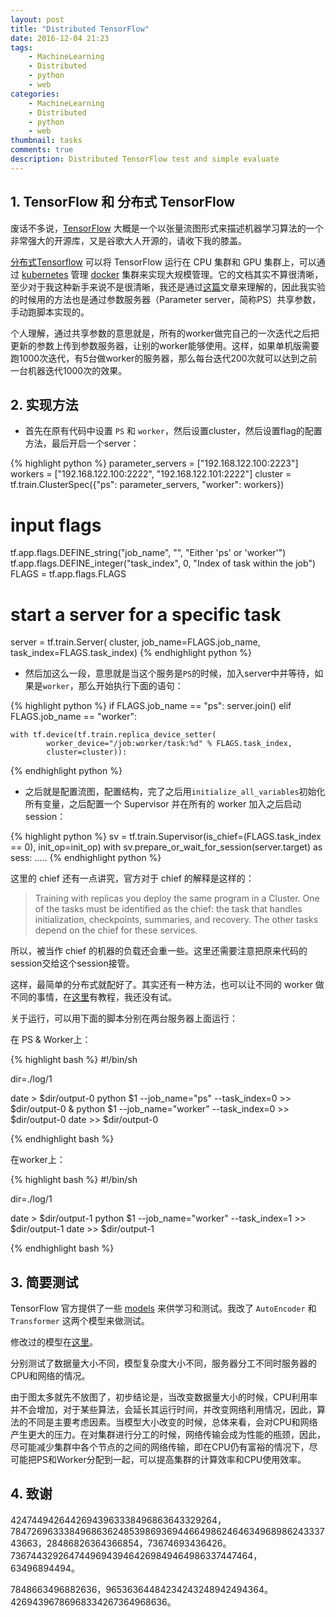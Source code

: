 ```yaml
---
layout: post
title: "Distributed TensorFlow"
date: 2016-12-04 21:23
tags:
    - MachineLearning
    - Distributed
    - python
    - web
categories:
    - MachineLearning
    - Distributed
    - python
    - web
thumbnail: tasks
comments: true
description: Distributed TensorFlow test and simple evaluate
---
```


## 1. TensorFlow 和 分布式 TensorFlow

废话不多说，[TensorFlow](https://www.tensorflow.org/) 大概是一个以张量流图形式来描述机器学习算法的一个非常强大的开源库，又是谷歌大人开源的，请收下我的膝盖。

[分布式Tensorflow](https://www.tensorflow.org/versions/r0.12/how_tos/distributed/index.html#distributed-tensorflow) 可以将 TensorFlow 运行在 CPU 集群和 GPU 集群上，可以通过 [kubernetes](http://kubernetes.io/) 管理 [docker](https://www.docker.com/) 集群来实现大规模管理。它的文档其实不算很清晰，至少对于我这种新手来说不是很清晰，我还是通过[这篇](https://ischlag.github.io/2016/06/12/async-distributed-tensorflow/)文章来理解的，因此我实验的时候用的方法也是通过参数服务器（Parameter server，简称PS）共享参数，手动跑脚本实现的。

个人理解，通过共享参数的意思就是，所有的worker做完自己的一次迭代之后把更新的参数上传到参数服务器，让别的worker能够使用。这样，如果单机版需要跑1000次迭代，有5台做worker的服务器，那么每台迭代200次就可以达到之前一台机器迭代1000次的效果。

## 2. 实现方法

- 首先在原有代码中设置 `PS` 和 `worker`，然后设置cluster，然后设置flag的配置方法，最后开启一个server：

{% highlight python %}
parameter_servers = ["192.168.122.100:2223"]
workers = ["192.168.122.100:2222",
           "192.168.122.101:2222"]
cluster = tf.train.ClusterSpec({"ps": parameter_servers, "worker": workers})

# input flags
tf.app.flags.DEFINE_string("job_name", "", "Either 'ps' or 'worker'")
tf.app.flags.DEFINE_integer("task_index", 0, "Index of task within the job")
FLAGS = tf.app.flags.FLAGS

# start a server for a specific task
server = tf.train.Server(
    cluster, job_name=FLAGS.job_name, task_index=FLAGS.task_index)
{% endhighlight python %}

- 然后加这么一段，意思就是当这个服务是`PS`的时候，加入server中并等待，如果是`worker`，那么开始执行下面的语句：

{% highlight python %}
if FLAGS.job_name == "ps":
    server.join()
elif FLAGS.job_name == "worker":

    with tf.device(tf.train.replica_device_setter(
            worker_device="/job:worker/task:%d" % FLAGS.task_index,
            cluster=cluster)):
{% endhighlight python %}

- 之后就是配置流图，配置结构，完了之后用`initialize_all_variables`初始化所有变量，之后配置一个 Supervisor 并在所有的 worker 加入之后启动 session：

{% highlight python %}
    sv = tf.train.Supervisor(is_chief=(FLAGS.task_index == 0),
                             init_op=init_op)
    with sv.prepare_or_wait_for_session(server.target) as sess:
		.....
{% endhighlight python %}

这里的 chief 还有一点讲究，官方对于 chief 的解释是这样的：

> Training with replicas you deploy the same program in a Cluster. One of the tasks must be identified as the chief: the task that handles initialization, checkpoints, summaries, and recovery. The other tasks depend on the chief for these services.

所以，被当作 chief 的机器的负载还会重一些。这里还需要注意把原来代码的session交给这个session接管。

这样，最简单的分布式就配好了。其实还有一种方法，也可以让不同的 worker 做不同的事情，在[这里](http://learningtensorflow.com/lesson11/)有教程，我还没有试。

关于运行，可以用下面的脚本分别在两台服务器上面运行：

在 PS & Worker上：

{% highlight bash %}
#!/bin/sh

dir=./log/1

date > $dir/output-0
python $1 --job_name="ps" --task_index=0 >> $dir/output-0 &
python $1 --job_name="worker" --task_index=0 >> $dir/output-0
date >> $dir/output-0

{% endhighlight bash %}

在worker上：

{% highlight bash %}
#!/bin/sh

dir=./log/1

date > $dir/output-1
python $1 --job_name="worker" --task_index=1 >> $dir/output-1
date >> $dir/output-1

{% endhighlight bash %}

## 3. 简要测试

TensorFlow 官方提供了一些 [models](https://github.com/tensorflow/models) 来供学习和测试。我改了 `AutoEncoder` 和 `Transformer` 这两个模型来做测试。

修改过的模型在[这里](https://github.com/firiceguo/my-tensorflow-distributed)。

分别测试了数据量大小不同，模型复杂度大小不同，服务器分工不同时服务器的CPU和网络的情况。

由于图太多就先不放图了，初步结论是，当改变数据量大小的时候，CPU利用率并不会增加，对于某些算法，会延长其运行时间，并改变网络利用情况，因此，算法的不同是主要考虑因素。当模型大小改变的时候，总体来看，会对CPU和网络产生更大的压力。在对集群进行分工的时候，网络传输会成为性能的瓶颈，因此，尽可能减少集群中各个节点的之间的网络传输，即在CPU仍有富裕的情况下，尽可能把PS和Worker分配到一起，可以提高集群的计算效率和CPU使用效率。

## 4. 致谢

42474494264426943963338496863643329264，784726963338496863624853986936944664986246463496898624333743663，28486826364366854，73674693436426。736744329264744969439464269849464986337447464，63496894494。

7848663496882636，96536364484234243248942494364。42694396786968334267364968636。
